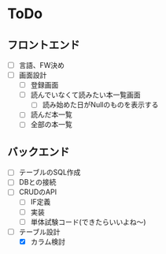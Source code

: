 # ToDo
## フロントエンド
- [ ] 言語、FW決め
- [ ] 画面設計
  - [ ] 登録画面
  - [ ] 読んでいなくて読みたい本一覧画面
    - [ ] 読み始めた日がNullのものを表示する
  - [ ] 読んだ本一覧
  - [ ] 全部の本一覧
## バックエンド
- [ ] テーブルのSQL作成
- [ ] DBとの接続
- [ ] CRUDのAPI
  - [ ] IF定義
  - [ ] 実装
  - [ ] 単体試験コード(できたらいいよね〜)
- [ ] テーブル設計
  - [x] カラム検討

